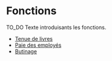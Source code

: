 # Fonctions

TO_DO Texte introduisants les fonctions.

- [Tenue de livres](./fonctions/tenue_de_livres.md)
- [Paie des employés](./fonctions/paie_employes.md)
- [Butinage](./fonctions/butinage.md)

